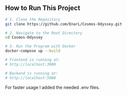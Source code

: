 ## How to Run This Project

```bash
# 1. Clone the Repository
git clone https://github.com/EnarL/Cosmos-Odyssey.git

# 2. Navigate to the Root Directory
cd Cosmos-Odyssey

# 3. Run the Program with Docker
docker-compose up --build

# Frontend is running at:
# http://localhost:3000

# Backend is running at:
# http://localhost:5000

```

For faster usage I added the needed .env files. 
